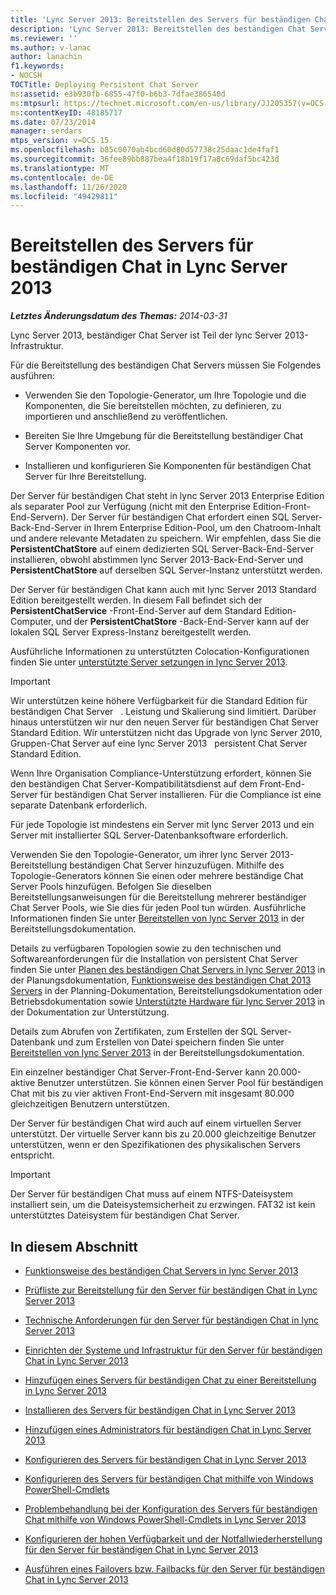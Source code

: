 ```yaml
---
title: 'Lync Server 2013: Bereitstellen des Servers für beständigen Chat'
description: 'Lync Server 2013: Bereitstellen des beständigen Chat Servers'
ms.reviewer: ''
ms.author: v-lanac
author: lanachin
f1.keywords:
- NOCSH
TOCTitle: Deploying Persistent Chat Server
ms:assetid: e3b930fb-6855-47f0-b6b3-7dfae386540d
ms:mtpsurl: https://technet.microsoft.com/en-us/library/JJ205357(v=OCS.15)
ms:contentKeyID: 48185717
ms.date: 07/23/2014
manager: serdars
mtps_version: v=OCS.15
ms.openlocfilehash: b85c0070ab4bcd60d80d57738c25daac1de4faf1
ms.sourcegitcommit: 36fee89bb887bea4f18b19f17a8c69daf5bc423d
ms.translationtype: MT
ms.contentlocale: de-DE
ms.lasthandoff: 11/26/2020
ms.locfileid: "49429811"
---
```

# <a name="deploying-persistent-chat-server-in-lync-server-2013"></a>Bereitstellen des Servers für beständigen Chat in Lync Server 2013

<div data-xmlns="http://www.w3.org/1999/xhtml">

<div class="topic" data-xmlns="http://www.w3.org/1999/xhtml" data-msxsl="urn:schemas-microsoft-com:xslt" data-cs="https://msdn.microsoft.com/">

<div data-asp="https://msdn2.microsoft.com/asp">



</div>

<div id="mainSection">

<div id="mainBody">

<span> </span>

_**Letztes Änderungsdatum des Themas:** 2014-03-31_

Lync Server 2013, beständiger Chat Server ist Teil der lync Server 2013-Infrastruktur.

Für die Bereitstellung des beständigen Chat Servers müssen Sie Folgendes ausführen:

  - Verwenden Sie den Topologie-Generator, um Ihre Topologie und die Komponenten, die Sie bereitstellen möchten, zu definieren, zu importieren und anschließend zu veröffentlichen.

  - Bereiten Sie Ihre Umgebung für die Bereitstellung beständiger Chat Server Komponenten vor.

  - Installieren und konfigurieren Sie Komponenten für beständigen Chat Server für Ihre Bereitstellung.

Der Server für beständigen Chat steht in lync Server 2013 Enterprise Edition als separater Pool zur Verfügung (nicht mit den Enterprise Edition-Front-End-Servern). Der Server für beständigen Chat erfordert einen SQL Server-Back-End-Server in Ihrem Enterprise Edition-Pool, um den Chatroom-Inhalt und andere relevante Metadaten zu speichern. Wir empfehlen, dass Sie die **PersistentChatStore** auf einem dedizierten SQL Server-Back-End-Server installieren, obwohl abstimmen lync Server 2013-Back-End-Server und **PersistentChatStore** auf derselben SQL Server-Instanz unterstützt werden.

Der Server für beständigen Chat kann auch mit lync Server 2013 Standard Edition bereitgestellt werden. In diesem Fall befindet sich der **PersistentChatService** -Front-End-Server auf dem Standard Edition-Computer, und der **PersistentChatStore** -Back-End-Server kann auf der lokalen SQL Server Express-Instanz bereitgestellt werden.

Ausführliche Informationen zu unterstützten Colocation-Konfigurationen finden Sie unter [unterstützte Server setzungen in lync Server 2013](lync-server-2013-supported-server-collocation.md).

<div>


> [!IMPORTANT]  
> Wir unterstützen keine höhere Verfügbarkeit für die Standard Edition für beständigen Chat Server &nbsp; . Leistung und Skalierung sind limitiert. Darüber hinaus unterstützen wir nur den neuen Server für beständigen Chat Server &nbsp; Standard Edition. Wir unterstützen nicht das Upgrade von lync Server 2010, Gruppen-Chat Server auf eine lync Server 2013 &nbsp; persistent Chat Server &nbsp; Standard Edition.



</div>

Wenn Ihre Organisation Compliance-Unterstützung erfordert, können Sie den beständigen Chat Server-Kompatibilitätsdienst auf dem Front-End-Server für beständigen Chat Server installieren. Für die Compliance ist eine separate Datenbank erforderlich.

Für jede Topologie ist mindestens ein Server mit lync Server 2013 und ein Server mit installierter SQL Server-Datenbanksoftware erforderlich.

Verwenden Sie den Topologie-Generator, um ihrer lync Server 2013-Bereitstellung beständigen Chat Server hinzuzufügen. Mithilfe des Topologie-Generators können Sie einen oder mehrere beständige Chat Server Pools hinzufügen. Befolgen Sie dieselben Bereitstellungsanweisungen für die Bereitstellung mehrerer beständiger Chat Server Pools, wie Sie dies für jeden Pool tun würden. Ausführliche Informationen finden Sie unter [Bereitstellen von lync Server 2013](lync-server-2013-deploying-lync-server.md) in der Bereitstellungsdokumentation.

Details zu verfügbaren Topologien sowie zu den technischen und Softwareanforderungen für die Installation von persistent Chat Server finden Sie unter [Planen des beständigen Chat Servers in lync Server 2013](lync-server-2013-planning-for-persistent-chat-server.md) in der Planungsdokumentation, [Funktionsweise des beständigen Chat 2013 Servers](lync-server-2013-how-persistent-chat-server-works.md) in der Planning-Dokumentation, Bereitstellungsdokumentation oder Betriebsdokumentation sowie [Unterstützte Hardware für lync Server 2013](lync-server-2013-supported-hardware.md) in der Dokumentation zur Unterstützung.

Details zum Abrufen von Zertifikaten, zum Erstellen der SQL Server-Datenbank und zum Erstellen von Datei speichern finden Sie unter [Bereitstellen von lync Server 2013](lync-server-2013-deploying-lync-server.md) in der Bereitstellungsdokumentation.

Ein einzelner beständiger Chat Server-Front-End-Server kann 20.000-aktive Benutzer unterstützen. Sie können einen Server Pool für beständigen Chat mit bis zu vier aktiven Front-End-Servern mit insgesamt 80.000 gleichzeitigen Benutzern unterstützen.

Der Server für beständigen Chat wird auch auf einem virtuellen Server unterstützt. Der virtuelle Server kann bis zu 20.000 gleichzeitige Benutzer unterstützen, wenn er den Spezifikationen des physikalischen Servers entspricht.

<div>


> [!IMPORTANT]  
> Der Server für beständigen Chat muss auf einem NTFS-Dateisystem installiert sein, um die Dateisystemsicherheit zu erzwingen. FAT32 ist kein unterstütztes Dateisystem für beständigen Chat Server.



</div>

<div>

## <a name="in-this-section"></a>In diesem Abschnitt

  - [Funktionsweise des beständigen Chat Servers in lync Server 2013](lync-server-2013-how-persistent-chat-server-works.md)

  - [Prüfliste zur Bereitstellung für den Server für beständigen Chat in Lync Server 2013](lync-server-2013-deployment-checklist-for-persistent-chat-server.md)

  - [Technische Anforderungen für den Server für beständigen Chat in lync Server 2013](lync-server-2013-technical-requirements-for-persistent-chat-server.md)

  - [Einrichten der Systeme und Infrastruktur für den Server für beständigen Chat in Lync Server 2013](lync-server-2013-setting-up-systems-and-infrastructure-for-persistent-chat-server.md)

  - [Hinzufügen eines Servers für beständigen Chat zu einer Bereitstellung in Lync Server 2013](lync-server-2013-adding-persistent-chat-server-to-your-deployment.md)

  - [Installieren des Servers für beständigen Chat in Lync Server 2013](lync-server-2013-installing-persistent-chat-server.md)

  - [Hinzufügen eines Administrators für beständigen Chat in Lync Server 2013](lync-server-2013-adding-a-persistent-chat-administrator.md)

  - [Konfigurieren des Servers für beständigen Chat in Lync Server 2013](lync-server-2013-configuring-persistent-chat-server.md)

  - [Konfigurieren des Servers für beständigen Chat mithilfe von Windows PowerShell-Cmdlets](configuring-persistent-chat-server-by-using-windows-powershell-cmdlets.md)

  - [Problembehandlung bei der Konfiguration des Servers für beständigen Chat mithilfe von Windows PowerShell-Cmdlets in Lync Server 2013](lync-server-2013-troubleshooting-persistent-chat-server-configuration-using-windows-powershell-cmdlets.md)

  - [Konfigurieren der hohen Verfügbarkeit und der Notfallwiederherstellung für den Server für beständigen Chat in Lync Server 2013](lync-server-2013-configuring-persistent-chat-server-for-high-availability-and-disaster-recovery.md)

  - [Ausführen eines Failovers bzw. Failbacks für den Server für beständigen Chat in Lync Server 2013](lync-server-2013-failing-over-and-failing-back-persistent-chat-server.md)

</div>

</div>

<span> </span>

</div>

</div>

</div>


